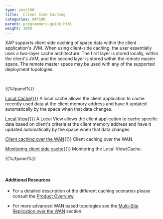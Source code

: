 ```yaml
---
type: post100
title:  Client Side Caching
categories: XAP100
parent: programmers-guide.html
weight: 1000
---
```





XAP supports client side caching of space data within the client application's JVM. When using client-side caching, the user essentially uses a two-layer cache architecture: The first layer is stored locally, within the client's JVM, and the second layer is stored within the remote master space. The remote master space may be used with any of the supported deployment topologies.


<br>

{{%fpanel%}}

[Local Cache](./local-cache.html){{<wbr>}}
A local cache allows the client application to cache recently used data at the client memory address and have it updated automatically by the space when that data changes.

[Local View](./local-view.html){{<wbr>}}
A Local View allows the client application to cache specific data based on client's criteria at the client memory address and have it updated automatically by the space when that data changes.

[Client caching over the WAN](./client-side-caching-over-the-wan.html){{<wbr>}}
Client caching over the WAN.

[Monitoring client side cache](./monitoring-the-client-side-cache.html){{<wbr>}}
Monitoring the Local View/Cache.

{{%/fpanel%}}

<br>

#### Additional Resources

- For a detailed description of the different caching scenarios please consult the [Product Overview](/product_overview/caching-scenarios.html)

- For more advanced WAN based topologies see the [Multi-Site Replication over the WAN](./multi-site-replication-over-the-wan.html) section.



